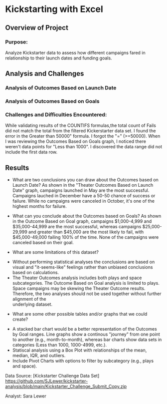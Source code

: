 # Kickstarting with Excel

## Overview of Project

### Purpose: 
Analyze Kickstarter data to assess how different campaigns fared in
relationship to their launch dates and funding goals.

## Analysis and Challenges

### Analysis of Outcomes Based on Launch Date

### Analysis of Outcomes Based on Goals

### Challenges and Difficulties Encountered: 
While validating results of the COUNTIFS formulas,the total count of Fails did not 
match the total from the filtered Kickerstarter data set.  I found the error in the 
Greater than 50000" formula.  I forgot the "=" (>=50000).  When I was reviewing the 
Outcomes Based on Goals graph, I noticed there weren't data points for "Less than 1000". 
I discovered the data range did not include the first data row.

## Results

- What are two conclusions you can draw about the Outcomes based on Launch Date?
As shown in the "Theater Outcomes Based on Launch Date" graph, campaigns launched 
in May are the most successful. Campaigns lauched in December have a 50-50 chance of 
success or failure.  While no campaigns were canceled in October, it's one of the highest 
months for failure.

- What can you conclude about the Outcomes based on Goals?
As shown in the Outcome Based on Goal graph, campaigns $1,000-4,999 and $35,000-44,999 are the 
most successful, whereas campaigns $25,000-29,999 and greater than $45,000 are the most likely 
to fail, with $45,000-49,000 failing 100% of the time.  None of the campaigns were canceled 
based on their goal.

- What are some limitations of this dataset?  
* Without performing statistical analyses the conclusions are based on visual and "it-seems-like" 
feelings rather than unbiased conclusions based on calculations.
* The Theater Outcomes analysis includes both plays and space subcategories.  The Outcome Based 
on Goal analysis is limited to plays. Space campaigns may be skewing the Theater Outcome results. 
Therefore, the two analyses should not be used together without further alignment of the 	
underlying dataset.

- What are some other possible tables and/or graphs that we could create? 
* A stacked bar chart would be a better representation of the Outcomes by Goal ranges. Line graphs
show a continous "journey" from one point to another (e.g., month-to-month), whereas bar charts show 
data sets in categories (Less than 1000, 1000-4999, etc.).
* Statiscal analysis using a Box Plot with relationships of the mean, median, IQR, and outliers.
* Include Pivot Charts with options to filter by subcategory (e.g., plays and space).

Data Source: [Kickstarter Challenge Data Set] https://github.com/SJLewer/kickstarter-analysis/blob/main/Kickstarter_Challenge_Submit_Copy.zip

Analyst: Sara Lewer

